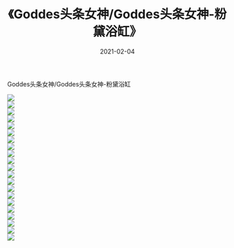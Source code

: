 ﻿---
layout: post
title:  《Goddes头条女神/Goddes头条女神-粉黛浴缸》
date:   2021-02-04
img: http://pic.660000.xyz/1:/网络美图/2021/Goddes头条女神/Goddes头条女神-粉黛浴缸/000.jpg
categories: [美女, 清纯, 唯美]
---

Goddes头条女神/Goddes头条女神-粉黛浴缸

 ![](http://pic.660000.xyz/1:/网络美图/2021/Goddes头条女神/Goddes头条女神-粉黛浴缸/001.jpg) <br>![](http://pic.660000.xyz/1:/网络美图/2021/Goddes头条女神/Goddes头条女神-粉黛浴缸/002.jpg) <br>![](http://pic.660000.xyz/1:/网络美图/2021/Goddes头条女神/Goddes头条女神-粉黛浴缸/003.jpg) <br>![](http://pic.660000.xyz/1:/网络美图/2021/Goddes头条女神/Goddes头条女神-粉黛浴缸/004.jpg) <br>![](http://pic.660000.xyz/1:/网络美图/2021/Goddes头条女神/Goddes头条女神-粉黛浴缸/005.jpg) <br>![](http://pic.660000.xyz/1:/网络美图/2021/Goddes头条女神/Goddes头条女神-粉黛浴缸/006.jpg) <br>![](http://pic.660000.xyz/1:/网络美图/2021/Goddes头条女神/Goddes头条女神-粉黛浴缸/007.jpg) <br>![](http://pic.660000.xyz/1:/网络美图/2021/Goddes头条女神/Goddes头条女神-粉黛浴缸/008.jpg) <br>![](http://pic.660000.xyz/1:/网络美图/2021/Goddes头条女神/Goddes头条女神-粉黛浴缸/009.jpg) <br>![](http://pic.660000.xyz/1:/网络美图/2021/Goddes头条女神/Goddes头条女神-粉黛浴缸/010.jpg) <br>![](http://pic.660000.xyz/1:/网络美图/2021/Goddes头条女神/Goddes头条女神-粉黛浴缸/011.jpg) <br>![](http://pic.660000.xyz/1:/网络美图/2021/Goddes头条女神/Goddes头条女神-粉黛浴缸/012.jpg) <br>![](http://pic.660000.xyz/1:/网络美图/2021/Goddes头条女神/Goddes头条女神-粉黛浴缸/013.jpg) <br>![](http://pic.660000.xyz/1:/网络美图/2021/Goddes头条女神/Goddes头条女神-粉黛浴缸/014.jpg) <br>![](http://pic.660000.xyz/1:/网络美图/2021/Goddes头条女神/Goddes头条女神-粉黛浴缸/015.jpg) <br>![](http://pic.660000.xyz/1:/网络美图/2021/Goddes头条女神/Goddes头条女神-粉黛浴缸/016.jpg) <br>![](http://pic.660000.xyz/1:/网络美图/2021/Goddes头条女神/Goddes头条女神-粉黛浴缸/017.jpg) <br>![](http://pic.660000.xyz/1:/网络美图/2021/Goddes头条女神/Goddes头条女神-粉黛浴缸/018.jpg) <br>![](http://pic.660000.xyz/1:/网络美图/2021/Goddes头条女神/Goddes头条女神-粉黛浴缸/019.jpg) <br>![](http://pic.660000.xyz/1:/网络美图/2021/Goddes头条女神/Goddes头条女神-粉黛浴缸/020.jpg) <br>![](http://pic.660000.xyz/1:/网络美图/2021/Goddes头条女神/Goddes头条女神-粉黛浴缸/021.jpg) <br>